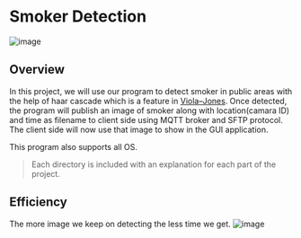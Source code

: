# Smoker Detection
![image](https://user-images.githubusercontent.com/87508144/135110405-d9e602e9-3a44-4ce2-963c-51e6d87f57e4.png)




## Overview
In this project, we will use our program to detect smoker in public areas with the help of haar cascade which is a feature in [Viola–Jones](https://en.wikipedia.org/wiki/Viola%E2%80%93Jones_object_detection_framework). Once detected, the program will publish an image of smoker along with location(camara ID) and time as filename to client side using MQTT broker and SFTP protocol. The client side will now use that image to show in the GUI application. <br/>

This program also supports all OS.

> Each directory is included with an explanation for each part of the project.

## Efficiency
The more image we keep on detecting the less time we get.
![image](https://user-images.githubusercontent.com/87508144/142568115-aa6e6da2-993b-4371-bc99-7a724c983744.png)




